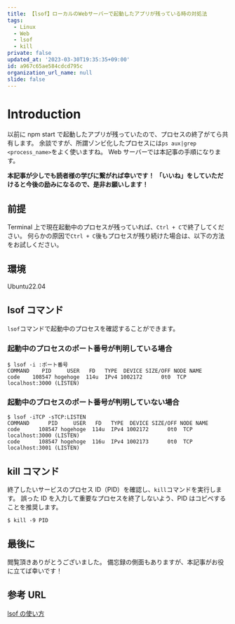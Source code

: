```yaml
---
title: 【lsof】ローカルのWebサーバーで起動したアプリが残っている時の対処法
tags:
  - Linux
  - Web
  - lsof
  - kill
private: false
updated_at: '2023-03-30T19:35:35+09:00'
id: a967c65ae584cdcd795c
organization_url_name: null
slide: false
---
```


# Introduction

以前に npm start で起動したアプリが残っていたので、プロセスの終了がてら共有します。
余談ですが、所謂ゾンビ化したプロセスには`ps aux|grep <process_name>`をよく使いますね。
Web サーバーでは本記事の手順になります。

**本記事が少しでも読者様の学びに繋がれば幸いです！**
**「いいね」をしていただけると今後の励みになるので、是非お願いします！**

## 前提

Terminal 上で現在起動中のプロセスが残っていれば、`Ctrl + C`で終了してください。
何らかの原因で`Ctrl + C`後もプロセスが残り続けた場合は、以下の方法をお試しください。

## 環境

Ubuntu22.04

## lsof コマンド

`lsof`コマンドで起動中のプロセスを確認することができます。

### 起動中のプロセスのポート番号が判明している場合

```console: 指定したポート番号のプロセスを表示
$ lsof -i :ポート番号
COMMAND    PID     USER   FD   TYPE  DEVICE SIZE/OFF NODE NAME
code    108547 hogehoge  114u  IPv4 1002172      0t0  TCP localhost:3000 (LISTEN)
```

### 起動中のプロセスのポート番号が判明していない場合

```console: 起動中のプロセスを表示
$ lsof -iTCP -sTCP:LISTEN
COMMAND      PID     USER   FD   TYPE  DEVICE SIZE/OFF NODE NAME
code      108547 hogehoge  114u  IPv4 1002172      0t0  TCP localhost:3000 (LISTEN)
code      108547 hogehoge  116u  IPv4 1002173      0t0  TCP localhost:3001 (LISTEN)
```

## kill コマンド

終了したいサービスのプロセス ID（PID）を確認し、`kill`コマンドを実行します。
誤った ID を入力して重要なプロセスを終了しないよう、PID はコピペすることを推奨します。

```console: プロセスを強制終了
$ kill -9 PID
```

## 最後に

閲覧頂きありがとうございました。
備忘録の側面もありますが、本記事がお役に立てば幸いです！

## 参考 URL

[lsof の使い方](https://hogem.hatenablog.com/entry/20070223/1172221315 'lsof')
